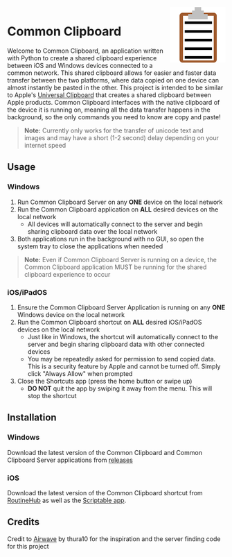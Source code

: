 <img src="logo.png" alt="Common Clipboard logo" height align="right"/>

# Common Clipboard

Welcome to Common Clipboard, an application written with Python to create a shared clipboard experience between iOS and
Windows devices connected to a common network. This shared clipboard allows for easier and faster data transfer between
the two platforms, where data copied on one device can almost instantly be pasted in the other. This project is intended
to be similar to Apple's [Universal Clipboard](https://support.apple.com/en-us/HT209460) that creates a shared clipboard
between Apple products. Common Clipboard interfaces with the native clipboard of the device it is running on, meaning
all the data transfer happens in the background, so the only commands you need to know are copy and paste!
> **Note:** Currently only works for the transfer of unicode text and images and may have a short (1-2 second) delay
> depending on your internet speed

## Usage

### Windows

1. Run Common Clipboard Server on any **ONE** device on the local network
2. Run the Common Clipboard application on **ALL** desired devices on the local network
    * All devices will automatically connect to the server and begin sharing clipboard data over the local network
3. Both applications run in the background with no GUI, so open the system tray to close the applications when needed

> **Note:** Even if Common Clipboard Server is running on a device, the Common Clipboard application MUST be running for
> the shared clipboard experience to occur

### iOS/iPadOS

1. Ensure the Common Clipboard Server Application is running on any **ONE** Windows device on the local network
2. Run the Common Clipboard shortcut on **ALL** desired iOS/iPadOS devices on the local network
    * Just like in Windows, the shortcut will automatically connect to the server and begin sharing clipboard data with
      other connected devices
    * You may be repeatedly asked for permission to send copied data. This is a security feature by Apple and cannot be
      turned off. Simply click "Always Allow" when prompted
3. Close the Shortcuts app (press the home button or swipe up)
    * **DO NOT** quit the app by swiping it away from the menu. This will stop the shortcut

## Installation

### Windows

Download the latest version of the Common Clipboard and Common Clipboard Server applications
from [releases](https://github.com/cmdvmd/common-clipboard/releases)

### iOS

Download the latest version of the Common Clipboard shortcut from [RoutineHub](https://routinehub.co/shortcut/16222/) as
well as the [Scriptable app](https://apps.apple.com/app/id1405459188).

## Credits

Credit to [Airwave](https://github.com/thura10/airwave) by thura10 for the inspiration and the server finding code for
this project
